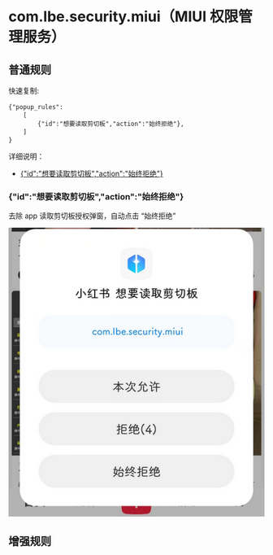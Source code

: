 # com.lbe.security.miui（MIUI 权限管理服务）

## 普通规则

快速复制:
```
{"popup_rules":
    [
        {"id":"想要读取剪切板","action":"始终拒绝"},
    ]
}
```
详细说明：
- [{"id":"想要读取剪切板","action":"始终拒绝"}](#id想要读取剪切板action始终拒绝)

### {"id":"想要读取剪切板","action":"始终拒绝"}
去除 app 读取剪切板授权弹窗，自动点击 “始终拒绝”

![](./assets/读取剪切板.jpg)

## 增强规则
